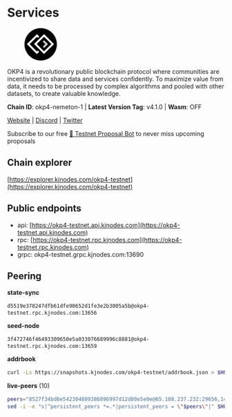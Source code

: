 # Services

<figure><img src="https://raw.githubusercontent.com/kj89/cosmos-images/main/logos/okp4.png" alt=""><figcaption></figcaption></figure>

OKP4 is a revolutionary public blockchain protocol where communities are incentivized to  share data and services confidently. To maximize value from data, it needs to be processed  by complex algorithms and pooled with other datasets, to create valuable knowledge.

**Chain ID**: okp4-nemeton-1 | **Latest Version Tag**: v4.1.0 | **Wasm**: OFF

[Website](https://okp4.network) | [Discord](https://discord.gg/okp4) | [Twitter](https://twitter.com/OKP4_Protocol)



Subscribe to our free [🤖 Testnet Proposal Bot](https://t.me/kjnodes_testnet_proposal_bot) to never miss upcoming proposals


## Chain explorer
[https://explorer.kjnodes.com/okp4-testnet](https://explorer.kjnodes.com/okp4-testnet)

## Public endpoints

* api: [https://okp4-testnet.api.kjnodes.com](https://okp4-testnet.api.kjnodes.com)
* rpc: [https://okp4-testnet.rpc.kjnodes.com](https://okp4-testnet.rpc.kjnodes.com)
* grpc: okp4-testnet.grpc.kjnodes.com:13690

## Peering

**state-sync**

```text
d5519e378247dfb61dfe90652d1fe3e2b3005a5b@okp4-testnet.rpc.kjnodes.com:13656
```

**seed-node**

```text
3f472746f46493309650e5a033076689996c8881@okp4-testnet.rpc.kjnodes.com:13659
```

**addrbook**
```bash
curl -Ls https://snapshots.kjnodes.com/okp4-testnet/addrbook.json > $HOME/.okp4d/config/addrbook.json
```

**live-peers** (10)
```bash
peers="8527f34bd6e542304809386896997d12d80e5e0e@65.108.237.232:29656,14f8949ab0a276d2e55c8fa6255430881978a619@185.192.96.236:26656,78d923333e39e747c6a7fbfcc822ec6279990556@91.211.251.232:28656,e755eb8016c2f6f5303b2f8d503d9126d235e80f@138.201.35.56:26656,5c2a752c9b1952dbed075c56c600c3a79b58c395@95.214.55.232:26996,95986e08f5baee420d3b72be67826e321663072b@65.109.85.221:6070,42fbb917fca6787bc3ab774865f4bb1ef950f114@65.108.226.26:30656,8cdeb85dada114c959c36bb59ce258c65ae3a09c@88.198.242.163:36656,8bccab4596e8bc162763bad6597d43523e6c32f8@104.194.8.68:26656,d5519e378247dfb61dfe90652d1fe3e2b3005a5b@65.109.68.190:13656"
sed -i -e "s|^persistent_peers *=.*|persistent_peers = \"$peers\"|" $HOME/.okp4d/config/config.toml
```
